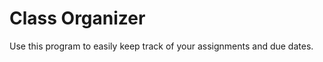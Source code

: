 <h1>Class Organizer</h1>

<p>Use this program to easily keep track of your assignments and due dates.</p> 
